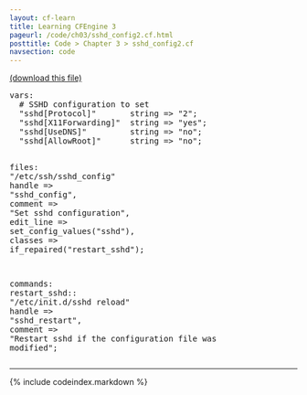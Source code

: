 ```yaml
---
layout: cf-learn
title: Learning CFEngine 3
pageurl: /code/ch03/sshd_config2.cf.html
posttitle: Code > Chapter 3 > sshd_config2.cf
navsection: code
---
```


[(download this file)](https://raw.github.com/zzamboni/cf-learn.info/master/src/ch03/sshd_config2.cf)

<div class="highlight"><pre><span class="kd">vars</span><span class="p">:</span>
  <span class="c"># SSHD configuration to set</span>
  <span class="p">&quot;</span><span class="nv">sshd[Protocol]</span><span class="p">&quot;</span>       <span class="kt">string</span> <span class="o">=&gt;</span> <span class="s">&quot;2&quot;</span><span class="p">;</span>
  <span class="p">&quot;</span><span class="nv">sshd[X11Forwarding]</span><span class="p">&quot;</span>  <span class="kt">string</span> <span class="o">=&gt;</span> <span class="s">&quot;yes&quot;</span><span class="p">;</span>
  <span class="p">&quot;</span><span class="nv">sshd[UseDNS]</span><span class="p">&quot;</span>         <span class="kt">string</span> <span class="o">=&gt;</span> <span class="s">&quot;no&quot;</span><span class="p">;</span>
  <span class="p">&quot;</span><span class="nv">sshd[AllowRoot]</span><span class="p">&quot;</span>      <span class="kt">string</span> <span class="o">=&gt;</span> <span class="s">&quot;no&quot;</span><span class="p">;</span>

<span class="kd">files</span><span class="p">:</span>
  <span class="s">&quot;/etc/ssh/sshd_config&quot;</span>
    <span class="kr">handle</span>    <span class="o">=&gt;</span> <span class="s">&quot;sshd_config&quot;</span><span class="p">,</span>
    <span class="kr">comment</span>   <span class="o">=&gt;</span> <span class="s">&quot;Set sshd configuration&quot;</span><span class="p">,</span>
    <span class="kr">edit_line</span> <span class="o">=&gt;</span> <span class="nf">set_config_values</span><span class="p">(</span><span class="s">&quot;sshd&quot;</span><span class="p">),</span>
    <span class="kr">classes</span>   <span class="o">=&gt;</span> <span class="nf">if_repaired</span><span class="p">(</span><span class="s">&quot;restart_sshd&quot;</span><span class="p">);</span>

<span class="kd">commands</span><span class="p">:</span>
  <span class="nc">restart_sshd</span><span class="p">::</span>
    <span class="s">&quot;/etc/init.d/sshd reload&quot;</span>
      <span class="kr">handle</span>  <span class="o">=&gt;</span> <span class="s">&quot;sshd_restart&quot;</span><span class="p">,</span>
      <span class="kr">comment</span> <span class="o">=&gt;</span> <span class="s">&quot;Restart sshd if the configuration file was modified&quot;</span><span class="p">;</span>
</pre></div>


----

{% include codeindex.markdown %}
